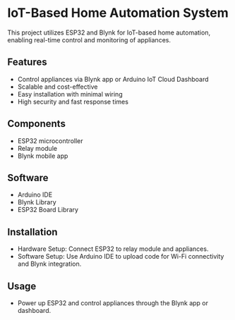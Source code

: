 # IoT-Based Home Automation System

This project utilizes ESP32 and Blynk for IoT-based home automation, enabling real-time control and monitoring of appliances.

## Features

- Control appliances via Blynk app or Arduino IoT Cloud Dashboard
- Scalable and cost-effective
- Easy installation with minimal wiring
- High security and fast response times
  
## Components
- ESP32 microcontroller
- Relay module
- Blynk mobile app
  
## Software
- Arduino IDE
- Blynk Library
- ESP32 Board Library
  
## Installation
- Hardware Setup: Connect ESP32 to relay module and appliances.
- Software Setup: Use Arduino IDE to upload code for Wi-Fi connectivity and Blynk integration.
  
## Usage
- Power up ESP32 and control appliances through the Blynk app or dashboard.

